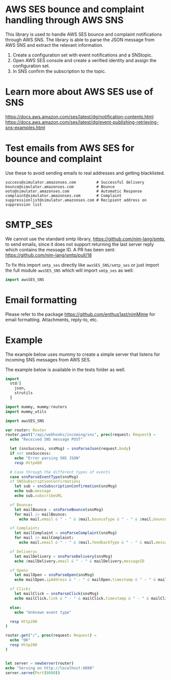 
# AWS SES bounce and complaint handling through AWS SNS
This library is used to handle AWS SES bounce and complaint notifications through
AWS SNS. The library is able to parse the JSON message from AWS SNS and extract
the relevant information.

1. Create a configuration set with event notifications and a SNStopic.
2. Open AWS SES console and create a verified identity and assign the configuration set.
3. In SNS confirm the subscription to the topic.


# Learn more about AWS SES use of SNS
https://docs.aws.amazon.com/ses/latest/dg/notification-contents.html
https://docs.aws.amazon.com/ses/latest/dg/event-publishing-retrieving-sns-examples.html


# Test emails from AWS SES for bounce and complaint
Use these to avoid sending emails to real addresses and getting blacklisted.
```
success@simulator.amazonses.com         # Successful delivery
bounce@simulator.amazonses.com          # Bounce
ooto@simulator.amazonses.com            # Automatic Response
complaint@simulator.amazonses.com       # Complaint
suppressionlist@simulator.amazonses.com # Recipient address on suppression list
```


# SMTP_SES
We cannot use the standard smtp library, https://github.com/nim-lang/smtp, to
send emails, since it does not support returning the last server reply which
contains the message ID. A PR has been sent: https://github.com/nim-lang/smtp/pull/18

To fix this import `smtp_ses` directly like `awsSES_SNS/smtp_ses` or just import
the full module `awsSES_SNS` which will import `smtp_ses` as well.

```nim
import awsSES_SNS
```

# Email formatting
Please refer to the package https://github.com/enthus1ast/nimMime for email
formatting. Attachments, reply-to, etc.


# Example
The example below uses mummy to create a simple server that listens for incoming
SNS messages from AWS SES.

The example below is available in the tests folder as well.

```nim
import
  std/[
    json,
    strutils
  ]

import mummy, mummy/routers
import mummy_utils

import awsSES_SNS

var router: Router
router.post("/api/webhooks/incoming/sns", proc(request: Request) =
  echo "Received SNS message POST"

  let (snsSuccess, snsMsg) = snsParseJson(request.body)
  if not snsSuccess:
    echo "Error parsing SNS JSON"
    resp Http400

  # Case through the different types of events
  case snsParseEventType(snsMsg)
  of SNSSubscriptionConfirmation:
    let sub = snsSubscriptionConfirmation(snsMsg)
    echo sub.message
    echo sub.subscribeURL

  of Bounce:
    let mailBounce = snsParseBounce(snsMsg)
    for mail in mailBounce:
      echo mail.email & " - " & $mail.bounceType & " - " & $mail.bounceSubType & " - " & mail.messageID

  of Complaint:
    let mailComplaint = snsParseComplaint(snsMsg)
    for mail in mailComplaint:
      echo mail.email & " - " & $mail.feedbackType & " - " & mail.messageID

  of Delivery:
    let mailDelivery = snsParseDelivery(snsMsg)
    echo $mailDelivery.email & " - " & mailDelivery.messageID

  of Open:
    let mailOpen = snsParseOpen(snsMsg)
    echo mailOpen.ipAddress & " - " & mailOpen.timestamp & " - " & mailOpen.messageID

  of Click:
    let mailClick = snsParseClick(snsMsg)
    echo mailClick.link & " - " & mailClick.timestamp & " - " & mailClick.messageID

  else:
    echo "Unknown event type"

  resp Http200
)

router.get("/", proc(request: Request) =
  echo "OK"
  resp Http200
)


let server = newServer(router)
echo "Serving on http://localhost:8080"
server.serve(Port(8080))
```
